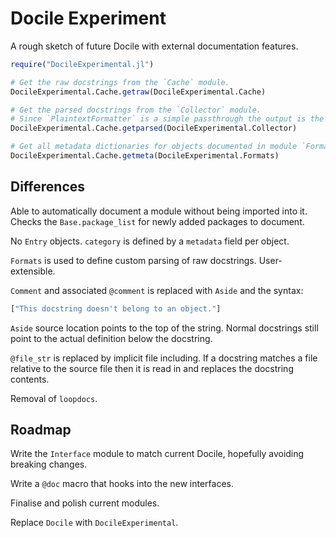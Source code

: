 # Docile Experiment

A rough sketch of future Docile with external documentation features.

```jl
require("DocileExperimental.jl")

# Get the raw docstrings from the `Cache` module.
DocileExperimental.Cache.getraw(DocileExperimental.Cache)

# Get the parsed docstrings from the `Collector` module.
# Since `PlaintextFormatter` is a simple passthrough the output is the same as above.
DocileExperimental.Cache.getparsed(DocileExperimental.Collector)

# Get all metadata dictionaries for objects documented in module `Formats`.
DocileExperimental.Cache.getmeta(DocileExperimental.Formats)
```

## Differences

Able to automatically document a module without being imported into it. Checks
the `Base.package_list` for newly added packages to document.

No `Entry` objects. `category` is defined by a `metadata` field per object.

`Formats` is used to define custom parsing of raw docstrings. User-extensible.

`Comment` and associated `@comment` is replaced with `Aside` and the syntax:

```jl
["This docstring doesn't belong to an object."]
```

`Aside` source location points to the top of the string. Normal docstrings still
point to the actual definition below the docstring.

`@file_str` is replaced by implicit file including. If a docstring matches a
file relative to the source file then it is read in and replaces the docstring
contents.

Removal of `loopdocs`.

## Roadmap

Write the `Interface` module to match current Docile, hopefully avoiding breaking changes.

Write a `@doc` macro that hooks into the new interfaces.

Finalise and polish current modules.

Replace `Docile` with `DocileExperimental`.
